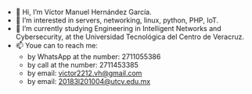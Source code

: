 - 👋 Hi, I’m Víctor Manuel Hernández García.
- 👀 I’m interested in servers, networking, linux, python, PHP, IoT.
- 🌱 I’m currently studying Engineering in Intelligent Networks and Cybersecurity, at the Universidad Tecnológica del Centro de Veracruz.
- 📫 Youe can to reach me: 
  * by WhatsApp at the number: 2711055386 
  * by call at the number: 2711453385
  * by email: victor2212.vh@gmail.com
  * by email: 20183l201004@utcv.edu.mx

<!---
vh2212/vh2212 is a ✨ special ✨ repository because its `README.md` (this file) appears on your GitHub profile.
You can click the Preview link to take a look at your changes.
--->
